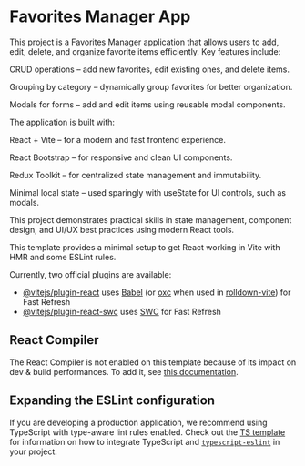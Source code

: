 # Favorites Manager App

This project is a Favorites Manager application that allows users to add, edit, delete, and organize favorite items efficiently. Key features include:

CRUD operations – add new favorites, edit existing ones, and delete items.

Grouping by category – dynamically group favorites for better organization.

Modals for forms – add and edit items using reusable modal components.

The application is built with:

React + Vite – for a modern and fast frontend experience.

React Bootstrap – for responsive and clean UI components.

Redux Toolkit – for centralized state management and immutability.

Minimal local state – used sparingly with useState for UI controls, such as modals.

This project demonstrates practical skills in state management, component design, and UI/UX best practices using modern React tools.

This template provides a minimal setup to get React working in Vite with HMR and some ESLint rules.

Currently, two official plugins are available:

- [@vitejs/plugin-react](https://github.com/vitejs/vite-plugin-react/blob/main/packages/plugin-react) uses [Babel](https://babeljs.io/) (or [oxc](https://oxc.rs) when used in [rolldown-vite](https://vite.dev/guide/rolldown)) for Fast Refresh
- [@vitejs/plugin-react-swc](https://github.com/vitejs/vite-plugin-react/blob/main/packages/plugin-react-swc) uses [SWC](https://swc.rs/) for Fast Refresh

## React Compiler

The React Compiler is not enabled on this template because of its impact on dev & build performances. To add it, see [this documentation](https://react.dev/learn/react-compiler/installation).

## Expanding the ESLint configuration 

If you are developing a production application, we recommend using TypeScript with type-aware lint rules enabled. Check out the [TS template](https://github.com/vitejs/vite/tree/main/packages/create-vite/template-react-ts) for information on how to integrate TypeScript and [`typescript-eslint`](https://typescript-eslint.io) in your project.

